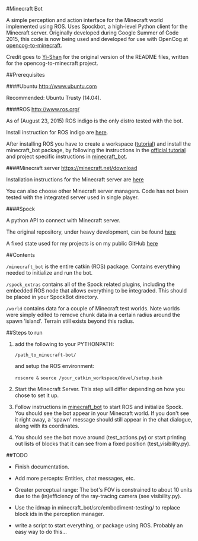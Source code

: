 #Minecraft Bot

A simple perception and action interface for the Minecraft world implemented using ROS. Uses Spockbot, a high-level Python client for the Minecraft server. Originally developed during Google Summer of Code 2015, this code is now being used and developed for use with OpenCog at [opencog-to-minecraft](https://github.com/opencog/opencog-to-minecraft).

Credit goes to [Yi-Shan](https://github.com/chenesan) for the original version of the README files, written for the opencog-to-minecraft project.

##Prerequisites

####Ubuntu http://www.ubuntu.com

Recommended: Ubuntu Trusty (14.04).

####ROS http://www.ros.org/

As of (August 23, 2015) ROS indigo is the only distro tested with the bot.

Install instruction for ROS indigo are [here](http://wiki.ros.org/indigo/Installation/Ubuntu).

After installing ROS you have to create a workspace ([tutorial](http://wiki.ros.org/catkin/Tutorials/create_a_workspace)) and install the minecraft_bot package, by following the instructions in the [official tutorial](http://wiki.ros.org/catkin/Tutorials/CreatingPackage) and project specific instructions in [minecraft_bot](https://github.gatech.edu/bsheneman3/minecraft-bot/blob/master/minecraft_bot).

####Minecraft server https://minecraft.net/download

Installation instructions for the Minecraft server are [here](http://minecraft.gamepedia.com/Tutorials/Setting_up_a_server)

You can also choose other Minecraft server managers. Code has not been tested with the integrated server used in single player.

####Spock

A python API to connect with Minecraft server.

The original repository, under heavy development, can be found [here](https://github.com/SpockBotMC/SpockBot)

A fixed state used for my projects is on my public GitHub [here](https://github.com/LucidBlue/SpockBot)

##Contents

`/minecraft_bot` is the entire catkin (ROS) package. Contains everything needed to initialize and run the bot.

`/spock_extras` contains all of the Spock related plugins, including the embedded ROS node that allows everything to be integraded. This should be placed in your SpockBot directory.

`/world` contains data for a couple of Minecraft test worlds. Note worlds were simply edited to remove chunk data in a certain radius around the spawn 'island'. Terrain still exists beyond this radius.

##Steps to run

1. add the following to your PYTHONPATH:

    `/path_to_minecraft-bot/`

   and setup the ROS environment:

    `roscore &`
    `source /your_catkin_workspace/devel/setup.bash`

2. Start the Minecraft Server. This step will differ depending on how you chose to set it up.

3. Follow instructions in [minecraft_bot](https://github.gatech.edu/bsheneman3/minecraft-bot/blob/master/minecraft_bot) to start ROS and initialize Spock. You should see the bot appear in your Minecraft world. If you don't see it right away, a 'spawn' message should still appear in the chat dialogue, along with its coordinates.

4. You should see the bot move around (test_actions.py) or start printing out lists of blocks that it can see from a fixed position (test_visibility.py).

##TODO

* Finish documentation.

* Add more percepts: Entities, chat messages, etc.

* Greater perceptual range: The bot's FOV is constrained to about 10 units due to the (in)efficiency of the ray-tracing camera (see visibility.py).

* Use the idmap in minecraft_bot/src/embodiment-testing/ to replace block ids in the perception manager.

* write a script to start everything, or package using ROS. Probably an easy way to do this...
